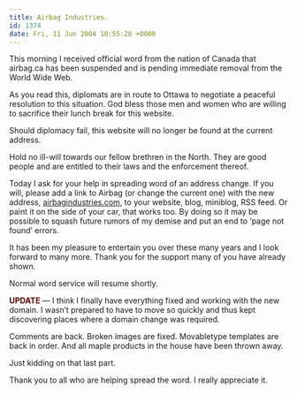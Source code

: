 ```yaml
---
title: Airbag Industries.
id: 1374
date: Fri, 11 Jun 2004 10:55:20 +0000
---
```


This morning I received official word from the nation of Canada that airbag.ca has been suspended and is pending immediate removal from the World Wide Web.  

As you read this, diplomats are in route to Ottawa to negotiate a peaceful resolution to this situation. God bless those men and women who are willing to sacrifice their lunch break for this website.  

Should diplomacy fail, this website will no longer be found at the current address.  

Hold no ill-will towards our fellow brethren in the North. They are good people and are entitled to their laws and the enforcement thereof.  

Today I ask for your help in spreading word of an address change. If you will, please add a link to Airbag (or change the current one) with the new address, [airbagindustries.com](https://www.airbagindustries.com), to your website, blog, miniblog, <span class="caps">RSS</span> feed. Or paint it on the side of your car, that works too. By doing so it may be possible to squash future rumors of my demise and put an end to ‘page not found’ errors.  

It has been my pleasure to entertain you over these many years and I look forward to many more. Thank you for the support many of you have already shown.  

Normal word service will resume shortly.  

<span class="caps" style="color: #600;">**UPDATE**</span> — I think I finally have everything fixed and working with the new domain. I wasn’t prepared to have to move so quickly and thus kept discovering places where a domain change was required.  

Comments are back. Broken images are fixed. Movabletype templates are back in order. And all maple products in the house have been thrown away.  

Just kidding on that last part.  

Thank you to all who are helping spread the word. I really appreciate it.





